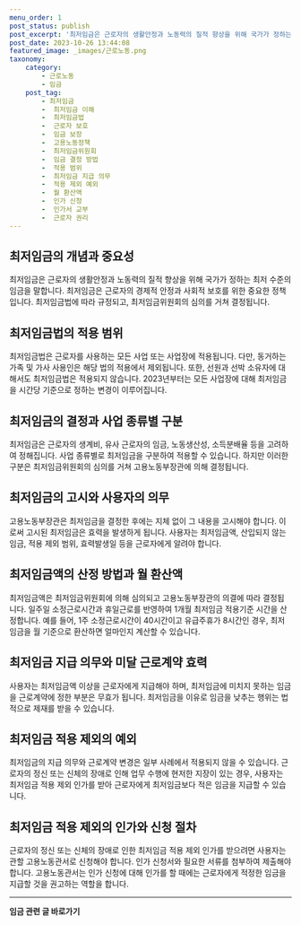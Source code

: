 ```yaml
---
menu_order: 1
post_status: publish
post_excerpt: '최저임금은 근로자의 생활안정과 노동력의 질적 향상을 위해 국가가 정하는 최저 수준의 임금을 말합니다. 최저임금은 근로자의 경제적 안정과 사회적 보호를 위한 중요한 정책입니다. 최저임금법에 따라 규정되고, 최저임금위원회의 심의를 거쳐 결정됩니다.'
post_date: 2023-10-26 13:44:08
featured_image: _images/근로노동.png
taxonomy:
    category:
        - 근로노동
        - 임금
    post_tag:
        - 최저임금
        -  최저임금 이해
        -  최저임금법
        -  근로자 보호
        -  임금 보장
        -  고용노동정책
        -  최저임금위원회
        -  임금 결정 방법
        -  적용 범위
        -  최저임금 지급 의무
        -  적용 제외 예외
        -  월 환산액
        -  인가 신청
        -  인가서 교부
        -  근로자 권리
---
```



##   최저임금의 개념과 중요성

최저임금은 근로자의 생활안정과 노동력의 질적 향상을 위해 국가가 정하는 최저 수준의 임금을 말합니다. 최저임금은 근로자의 경제적 안정과 사회적 보호를 위한 중요한 정책입니다. 최저임금법에 따라 규정되고, 최저임금위원회의 심의를 거쳐 결정됩니다.

##   최저임금법의 적용 범위

최저임금법은 근로자를 사용하는 모든 사업 또는 사업장에 적용됩니다. 다만, 동거하는 가족 및 가사 사용인은 해당 법의 적용에서 제외됩니다. 또한, 선원과 선박 소유자에 대해서도 최저임금법은 적용되지 않습니다. 2023년부터는 모든 사업장에 대해 최저임금을 시간당 기준으로 정하는 변경이 이루어집니다.

##   최저임금의 결정과 사업 종류별 구분

최저임금은 근로자의 생계비, 유사 근로자의 임금, 노동생산성, 소득분배율 등을 고려하여 정해집니다. 사업 종류별로 최저임금을 구분하여 적용할 수 있습니다. 하지만 이러한 구분은 최저임금위원회의 심의를 거쳐 고용노동부장관에 의해 결정됩니다.

##   최저임금의 고시와 사용자의 의무

고용노동부장관은 최저임금을 결정한 후에는 지체 없이 그 내용을 고시해야 합니다. 이로써 고시된 최저임금은 효력을 발생하게 됩니다. 사용자는 최저임금액, 산입되지 않는 임금, 적용 제외 범위, 효력발생일 등을 근로자에게 알려야 합니다.

##   최저임금액의 산정 방법과 월 환산액

최저임금액은 최저임금위원회에 의해 심의되고 고용노동부장관의 의결에 따라 결정됩니다. 일주일 소정근로시간과 휴일근로를 반영하여 1개월 최저임금 적용기준 시간을 산정합니다. 예를 들어, 1주 소정근로시간이 40시간이고 유급주휴가 8시간인 경우, 최저임금을 월 기준으로 환산하면 얼마인지 계산할 수 있습니다.

##   최저임금 지급 의무와 미달 근로계약 효력

사용자는 최저임금액 이상을 근로자에게 지급해야 하며, 최저임금에 미치지 못하는 임금을 근로계약에 정한 부분은 무효가 됩니다. 최저임금을 이유로 임금을 낮추는 행위는 법적으로 제재를 받을 수 있습니다.

##   최저임금 적용 제외의 예외

최저임금의 지급 의무와 근로계약 변경은 일부 사례에서 적용되지 않을 수 있습니다. 근로자의 정신 또는 신체의 장애로 인해 업무 수행에 현저한 지장이 있는 경우, 사용자는 최저임금 적용 제외 인가를 받아 근로자에게 최저임금보다 적은 임금을 지급할 수 있습니다.

##   최저임금 적용 제외의 인가와 신청 절차

근로자의 정신 또는 신체의 장애로 인한 최저임금 적용 제외 인가를 받으려면 사용자는 관할 고용노동관서로 신청해야 합니다. 인가 신청서와 필요한 서류를 첨부하여 제출해야 합니다. 고용노동관서는 인가 신청에 대해 인가를 할 때에는 근로자에게 적정한 임금을 지급할 것을 권고하는 역할을 합니다.

<!-- wp:separator -->
<hr class="wp-block-separator has-alpha-channel-opacity"/>
<!-- /wp:separator -->

<!-- wp:group {"backgroundColor":"base","layout":{"type":"constrained"}} -->
<div class="wp-block-group has-base-background-color has-background"><!-- wp:paragraph {"align":"center","fontSize":"medium"} -->
<p class="has-text-align-center has-large-font-size"><strong>임금 관련 글 바로가기</strong></p>
<!-- /wp:paragraph -->


<!-- wp:latest-posts
{"categories":[{"id":11225,"count":19,"description":"","link":"https://uknowlaw.com/category/%ec%9e%84%ea%b8%88/","name":"임금","slug":"임금","taxonomy":"category","parent":0,"meta":[],"_links":{"self":[{"href":"https://uknowlaw.com/wp-json/wp/v2/categories/11225"}],"collection":[{"href":"https://uknowlaw.com/wp-json/wp/v2/categories"}],"about":[{"href":"https://uknowlaw.com/wp-json/wp/v2/taxonomies/category"}],"wp:post_type":[{"href":"https://uknowlaw.com/wp-json/wp/v2/posts?categories=11225"}],"curies":[{"name":"wp","href":"https://api.w.org/{rel}","templated":true}]}}],"postsToShow":100,"excerptLength":28,"postLayout":"grid","columns":2,"featuredImageAlign":"left","featuredImageSizeSlug":"large","fontSize":"small"} /--></div>
<!-- /wp:group -->